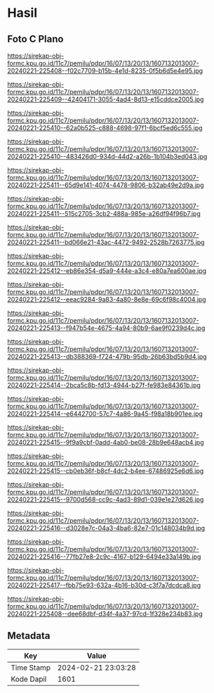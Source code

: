# Hasil

## Foto C Plano

https://sirekap-obj-formc.kpu.go.id/11c7/pemilu/pdpr/16/07/13/20/13/1607132013007-20240221-225408--f02c7709-b15b-4e1d-8235-0f5b6d5e4e95.jpg

https://sirekap-obj-formc.kpu.go.id/11c7/pemilu/pdpr/16/07/13/20/13/1607132013007-20240221-225409--42404171-3055-4ad4-8d13-e15cddce2005.jpg

https://sirekap-obj-formc.kpu.go.id/11c7/pemilu/pdpr/16/07/13/20/13/1607132013007-20240221-225410--62a0b525-c888-4698-97f1-6bcf5ed6c555.jpg

https://sirekap-obj-formc.kpu.go.id/11c7/pemilu/pdpr/16/07/13/20/13/1607132013007-20240221-225410--483426d0-934d-44d2-a26b-1b104b3ed043.jpg

https://sirekap-obj-formc.kpu.go.id/11c7/pemilu/pdpr/16/07/13/20/13/1607132013007-20240221-225411--65d9e141-4074-4478-9806-b32ab49e2d9a.jpg

https://sirekap-obj-formc.kpu.go.id/11c7/pemilu/pdpr/16/07/13/20/13/1607132013007-20240221-225411--515c2705-3cb2-488a-985e-a26df94f96b7.jpg

https://sirekap-obj-formc.kpu.go.id/11c7/pemilu/pdpr/16/07/13/20/13/1607132013007-20240221-225411--bd066e21-43ac-4472-9492-2528b7263775.jpg

https://sirekap-obj-formc.kpu.go.id/11c7/pemilu/pdpr/16/07/13/20/13/1607132013007-20240221-225412--eb86e354-d5a9-444e-a3c4-e80a7ea600ae.jpg

https://sirekap-obj-formc.kpu.go.id/11c7/pemilu/pdpr/16/07/13/20/13/1607132013007-20240221-225412--eeac9284-9a83-4a80-8e8e-69c6f98c4004.jpg

https://sirekap-obj-formc.kpu.go.id/11c7/pemilu/pdpr/16/07/13/20/13/1607132013007-20240221-225413--f947b54e-4675-4a94-80b9-6ae9f0239d4c.jpg

https://sirekap-obj-formc.kpu.go.id/11c7/pemilu/pdpr/16/07/13/20/13/1607132013007-20240221-225413--db388369-f724-479b-95db-26b63bd5b9d4.jpg

https://sirekap-obj-formc.kpu.go.id/11c7/pemilu/pdpr/16/07/13/20/13/1607132013007-20240221-225414--2bca5c8b-fd13-4944-b27f-fe983e84361b.jpg

https://sirekap-obj-formc.kpu.go.id/11c7/pemilu/pdpr/16/07/13/20/13/1607132013007-20240221-225414--e6442700-57c7-4a86-9a45-f98a18b901ee.jpg

https://sirekap-obj-formc.kpu.go.id/11c7/pemilu/pdpr/16/07/13/20/13/1607132013007-20240221-225415--9f9a9cbf-0add-4ab0-be08-28b9e648acb4.jpg

https://sirekap-obj-formc.kpu.go.id/11c7/pemilu/pdpr/16/07/13/20/13/1607132013007-20240221-225415--cb0eb36f-b8cf-4dc2-b4ee-67486925e6d6.jpg

https://sirekap-obj-formc.kpu.go.id/11c7/pemilu/pdpr/16/07/13/20/13/1607132013007-20240221-225415--9700d568-cc9c-4ad3-89d1-039e1e27d626.jpg

https://sirekap-obj-formc.kpu.go.id/11c7/pemilu/pdpr/16/07/13/20/13/1607132013007-20240221-225416--d3028e7c-04a3-4ba6-82e7-01c148034b9d.jpg

https://sirekap-obj-formc.kpu.go.id/11c7/pemilu/pdpr/16/07/13/20/13/1607132013007-20240221-225416--77fb27e8-2c9c-4167-b129-6494e33a149b.jpg

https://sirekap-obj-formc.kpu.go.id/11c7/pemilu/pdpr/16/07/13/20/13/1607132013007-20240221-225417--fbb75e93-632a-4b16-b30d-c3f7a7dcdca8.jpg

https://sirekap-obj-formc.kpu.go.id/11c7/pemilu/pdpr/16/07/13/20/13/1607132013007-20240221-225408--dee68dbf-d34f-4a37-97cd-1f328e234b83.jpg


## Metadata

| Key        | Value               |
| ---------- | ------------------- |
| Time Stamp | 2024-02-21 23:03:28 |
| Kode Dapil | 1601                |




